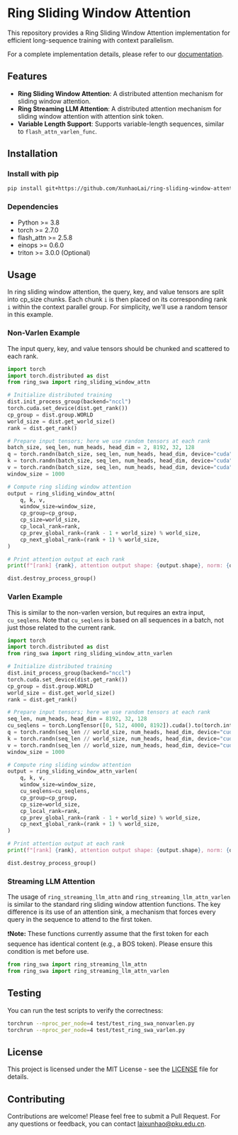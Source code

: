 # Ring Sliding Window Attention

This repository provides a Ring Sliding Window Attention implementation for efficient long-sequence training with context parallelism.

For a complete implementation details, please refer to our [documentation](docs/implementation_details.md).


## Features

  - **Ring Sliding Window Attention**: A distributed attention mechanism for sliding window attention.
  - **Ring Streaming LLM Attention**: A distributed attention mechanism for sliding window attention with attention sink token.
  - **Variable Length Support**: Supports variable-length sequences, similar to `flash_attn_varlen_func`.

## Installation

### Install with pip

```bash
pip install git+https://github.com/XunhaoLai/ring-sliding-window-attention.git
```

### Dependencies

  - Python \>= 3.8
  - torch \>= 2.7.0
  - flash\_attn \>= 2.5.8
  - einops \>= 0.6.0
  - triton \>= 3.0.0 (Optional)

## Usage

In ring sliding window attention, the query, key, and value tensors are split into cp_size chunks. Each chunk `i` is then placed on its corresponding rank `i` within the context parallel group. For simplicity, we'll use a random tensor in this example.

### Non-Varlen Example

The input query, key, and value tensors should be chunked and scattered to each rank.

```python
import torch
import torch.distributed as dist
from ring_swa import ring_sliding_window_attn

# Initialize distributed training
dist.init_process_group(backend="nccl")
torch.cuda.set_device(dist.get_rank())
cp_group = dist.group.WORLD
world_size = dist.get_world_size()
rank = dist.get_rank()

# Prepare input tensors; here we use random tensors at each rank
batch_size, seq_len, num_heads, head_dim = 2, 8192, 32, 128
q = torch.randn(batch_size, seq_len, num_heads, head_dim, device="cuda", dtype=torch.bfloat16)
k = torch.randn(batch_size, seq_len, num_heads, head_dim, device="cuda", dtype=torch.bfloat16)
v = torch.randn(batch_size, seq_len, num_heads, head_dim, device="cuda", dtype=torch.bfloat16)
window_size = 1000

# Compute ring sliding window attention
output = ring_sliding_window_attn(
    q, k, v,
    window_size=window_size,
    cp_group=cp_group,
    cp_size=world_size,
    cp_local_rank=rank,
    cp_prev_global_rank=(rank - 1 + world_size) % world_size,
    cp_next_global_rank=(rank + 1) % world_size,
)

# Print attention output at each rank
print(f"[rank] {rank}, attention output shape: {output.shape}, norm: {output.norm()}")

dist.destroy_process_group()
```

### Varlen Example

This is similar to the non-varlen version, but requires an extra input, `cu_seqlens`. Note that `cu_seqlens` is based on all sequences in a batch, not just those related to the current rank.

```python
import torch
import torch.distributed as dist
from ring_swa import ring_sliding_window_attn_varlen

# Initialize distributed training
dist.init_process_group(backend="nccl")
torch.cuda.set_device(dist.get_rank())
cp_group = dist.group.WORLD
world_size = dist.get_world_size()
rank = dist.get_rank()

# Prepare input tensors; here we use random tensors at each rank
seq_len, num_heads, head_dim = 8192, 32, 128
cu_seqlens = torch.LongTensor([0, 512, 4000, 8192]).cuda().to(torch.int32)
q = torch.randn(seq_len // world_size, num_heads, head_dim, device="cuda", dtype=torch.bfloat16)
k = torch.randn(seq_len // world_size, num_heads, head_dim, device="cuda", dtype=torch.bfloat16)
v = torch.randn(seq_len // world_size, num_heads, head_dim, device="cuda", dtype=torch.bfloat16)
window_size = 1000

# Compute ring sliding window attention
output = ring_sliding_window_attn_varlen(
    q, k, v,
    window_size=window_size,
    cu_seqlens=cu_seqlens,
    cp_group=cp_group,
    cp_size=world_size,
    cp_local_rank=rank,
    cp_prev_global_rank=(rank - 1 + world_size) % world_size,
    cp_next_global_rank=(rank + 1) % world_size,
)

# Print attention output at each rank
print(f"[rank] {rank}, attention output shape: {output.shape}, norm: {output.norm()}")

dist.destroy_process_group()
```

### Streaming LLM Attention

The usage of `ring_streaming_llm_attn` and `ring_streaming_llm_attn_varlen` is similar to the standard ring sliding window attention functions. 
The key difference is its use of an attention sink, a mechanism that forces every query in the sequence to attend to the first token.

❗️**Note:** These functions currently assume that the first token for each sequence has identical content (e.g., a BOS token). Please ensure this condition is met before use.

```python
from ring_swa import ring_streaming_llm_attn
from ring_swa import ring_streaming_llm_attn_varlen
```

## Testing

You can run the test scripts to verify the correctness:

```bash
torchrun --nproc_per_node=4 test/test_ring_swa_nonvarlen.py
torchrun --nproc_per_node=4 test/test_ring_swa_varlen.py
```

## License

This project is licensed under the MIT License - see the [LICENSE](LICENSE) file for details.

## Contributing

Contributions are welcome! Please feel free to submit a Pull Request. For any questions or feedback, you can contact laixunhao@pku.edu.cn.

